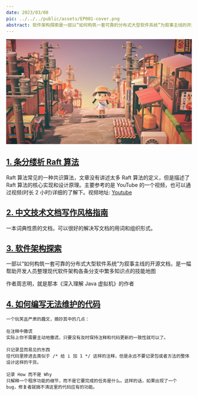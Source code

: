 ```yaml
---
date: 2023/03/08
pic: ../../../public/assets/EP001-cover.png
abstract: 软件架构探索是一部以“如何构筑一套可靠的分布式大型软件系统”为叙事主线的开源文档，是一幅帮助开发人员整理现代软件架构各条分支中繁多知识点的技能地图
---
```


<img src=../../../public/assets/EP001-cover.png width=800 />

## [1. 条分缕析 Raft 算法](https://weibo.com/ttarticle/p/show?id=2309404606662429507649)
Raft 算法常见的一种共识算法，文章没有讲述太多 Raft 算法的定义，但是描述了 Raft 算法的核心实现和设计原理。主要参考的是 YouTube 的一个视频，也可以通过视频(时长 2 小时)详细的了解下。视频地址: [Youtube](https://www.youtube.com/watch?v=JEpsBg0AO6o&list=PL6vmIsTqsHFSMMjU2XkNR6A442c0QMW0g)

## [2. 中文技术文档写作风格指南](https://zh-style-guide.readthedocs.io/zh_CN/latest/index.html)
一本词典性质的文档，可以很好的解决写文档的用词和组织形式。

## [3. 软件架构探索](https://icyfenix.cn/)
一部以“如何构筑一套可靠的分布式大型软件系统”为叙事主线的开源文档，是一幅帮助开发人员整理现代软件架构各条分支中繁多知识点的技能地图

作者周志明，就是那本《深入理解 Java 虚拟机》的作者

## [4. 如何编写无法维护的代码](https://coderlmn.github.io/frontEndCourse/unmaintainable.html)
    一个玩笑且严肃的趣文，摘抄其中的几点：

    在注释中撒谎
    实际上你不需要主动地撒谎，只要没有及时保持注释和代码更新的一致性就可以了。

    只记录显而易见的东西
    往代码里掺进去类似于 /* 给 i 加 1 */ 这样的注释，但是永远不要记录包或者方法的整体设计这样的干货。

    记录 How 而不是 Why
    只解释一个程序功能的细节，而不是它要完成的任务是什么。这样的话，如果出现了一个 bug，修复者就搞不清这里的代码应有的功能。
